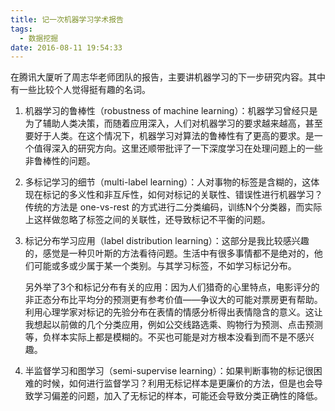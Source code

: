 ```yaml
---
title: 记一次机器学习学术报告
tags:
  - 数据挖掘
date: 2016-08-11 19:54:33
---
```


在腾讯大厦听了周志华老师团队的报告，主要讲机器学习的下一步研究内容。其中有一些比较个人觉得挺有趣的名词。

<!-- more -->

1. 机器学习的鲁棒性（robustness of machine learning）：机器学习曾经只是为了辅助人类决策，而随着应用深入，人们对机器学习的要求越来越高，甚至要好于人类。在这个情况下，机器学习对算法的鲁棒性有了更高的要求。是一个值得深入的研究方向。这里还顺带批评了一下深度学习在处理问题上的一些非鲁棒性的问题。

2. 多标记学习的细节（multi-label learning）：人对事物的标签是含糊的，这体现在标记的多义性和非互斥性，如何对标记的关联性、错误性进行机器学习？传统的方法是 one-vs-rest 的方式进行二分类编码，训练N个分类器，而实际上这样做忽略了标签之间的关联性，还导致标记不平衡的问题。

3. 标记分布学习应用（label distribution learning）：这部分是我比较感兴趣的，感觉是一种贝叶斯的方法看待问题。生活中有很多事情都不是绝对的，他们可能或多或少属于某一个类别。与其学习标签，不如学习标记分布。

   另外举了3个和标记分布有关的应用：因为人们猎奇的心里特点，电影评分的非正态分布比平均分的预测更有参考价值——争议大的可能对票房更有帮助。利用心理学家对标记的先验分布在表情的情感分析得出表情隐含的意义。这让我想起以前做的几个分类应用，例如公交线路选乘、购物行为预测、点击预测等，负样本实际上都是模糊的。不买也可能是对方根本没看到而不是不感兴趣。

4. 半监督学习和图学习（semi-supervise learning）：如果判断事物的标记很困难的时候，如何进行监督学习？利用无标记样本是更廉价的方法，但是也会导致学习偏差的问题，加入了无标记的样本，可能还会导致分类正确性的降低。
